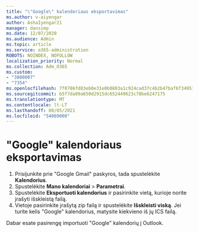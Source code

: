```yaml
---
title: "\"Google\" kalendoriaus eksportavimas"
ms.author: v-aiyengar
author: AshaIyengar21
manager: dansimp
ms.date: 12/07/2020
ms.audience: Admin
ms.topic: article
ms.service: o365-administration
ROBOTS: NOINDEX, NOFOLLOW
localization_priority: Normal
ms.collection: Adm_O365
ms.custom:
- "3800007"
- "7354"
ms.openlocfilehash: 7f0786fd83eb0e31e0b0803a1c924cad37c4b2b47baf6f3495175c8a7bd7b91d
ms.sourcegitcommit: b5f7da89a650d2915dc652449623c78be6247175
ms.translationtype: MT
ms.contentlocale: lt-LT
ms.lasthandoff: 08/05/2021
ms.locfileid: "54069000"
---
```

# <a name="export-your-google-calendar"></a>"Google" kalendoriaus eksportavimas

1. Prisijunkite prie "Google Gmail" paskyros, tada spustelėkite **Kalendorius**.
1. Spustelėkite **Mano kalendoriai**  >  **Parametrai**.
1. Spustelėkite **Eksportuoti kalendorius** ir pasirinkite vietą, kurioje norite įrašyti išskleistą failą.
1. Vietoje pasirinkite įrašytą zip failą ir spustelėkite **Išskleisti viską**.
   Jei turite kelis "Google" kalendorius, matysite kiekvieno iš jų ICS failą.

Dabar esate pasirengę importuoti "Google" kalendorių į Outlook.